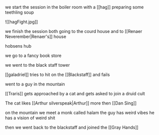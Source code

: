 we start the session in the boiler room with a [[hag]] preparing some teethling soup

![[hagFight.jpg]]

we finish the session both going to the courd house and to [[Renaer Neverember|Renaer's]] house

hobsens hub

we go to a fancy book store

we went to the black staff tower

[[galadriel]] tries to hit on the [[Blackstaff]] and fails

went to a guy in the mountain

[[Traris]] gets approached by a cat and gets asked to join a druid cult

The cat likes [[Arthur silverspeak|Arthur]] more then [[Dan Sing]]

on the mountain we meet a monk called halam
the guy has weird vibes
he has a vision of weird shit

then we went back to the blackstaff
and joined the [[Gray Hands]]
